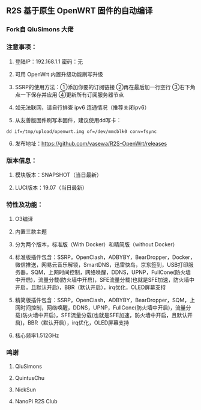 ## R2S 基于原生 OpenWRT 固件的自动编译

### Fork自 QiuSimons 大佬

### 注意事项：

1. 登陆IP：192.168.1.1 密码：无

2. 可用 OpenWrt 内置升级功能刷写升级

3. SSRP的使用方法：①添加你要的订阅链接 ②再在最后加一行空行 ③右下角点一下保存并应用 ④更新所有订阅服务器节点

4. 如无法联网，请自行排查 ipv6 连通情况（推荐关闭ipv6）

5. 从友善版固件刷写本固件，建议使用dd写卡：
```
dd if=/tmp/upload/openwrt.img of=/dev/mmcblk0 conv=fsync
```
6. 发布地址：https://github.com/vasewa/R2S-OpenWrt/releases

### 版本信息：

1. 模块版本：SNAPSHOT（当日最新）

2. LUCI版本：19.07（当日最新）

### 特性及功能：

1. O3编译

2. 内置三款主题

3. 分为两个版本，标准版（With Docker）和精简版（without Docker）

4. 标准版插件包含：SSRP，OpenClash，ADBYBY，BearDropper，Docker，微信推送，网易云音乐解锁，SmartDNS，迅雷快鸟，京东签到，USB打印服务器，SQM，上网时间控制，网络唤醒，DDNS，UPNP，FullCone(防火墙中开启)，流量分载(防火墙中开启)，SFE流量分载(也就是SFE加速，防火墙中开启，且默认开启)，BBR（默认开启），irq优化，OLED屏幕支持

5. 精简版插件包含：SSRP，OpenClash，ADBYBY，BearDropper，SQM，上网时间控制，网络唤醒，DDNS，UPNP，FullCone(防火墙中开启)，流量分载(防火墙中开启)，SFE流量分载(也就是SFE加速，防火墙中开启，且默认开启)，BBR（默认开启），irq优化，OLED屏幕支持

6. 核心频率1.512GHz

### 鸣谢

1. QiuSimons

2. QuintusChu

3. NickSun

4. NanoPi R2S Club

